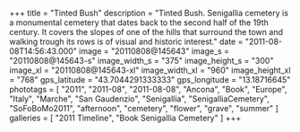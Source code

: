 +++
title = "Tinted Bush"
description = "Tinted Bush. Senigallia cemetery is a monumental cemetery that dates back to the second half of the 19th century. It covers the slopes of one of the hills that surround the town and walking trough its rows is of visual and historic interest."
date = "2011-08-08T14:56:43.000"
image = "20110808@145643"
image_s = "20110808@145643-s"
image_width_s = "375"
image_height_s = "300"
image_xl = "20110808@145643-xl"
image_width_xl = "960"
image_height_xl = "768"
gps_latitude = "43.7044291333333"
gps_longitude = "13.18716645"
phototags = [ "2011", "2011-08", "2011-08-08", "Ancona", "Book", "Europe", "Italy", "Marche", "San Gaudenzio", "Senigallia", "SenigalliaCemetery", "SoFoBoMo2011", "afternoon", "cemetery", "flower", "grave", "summer" ]
galleries = [ "2011 Timeline", "Book Senigallia Cemetery" ]
+++
